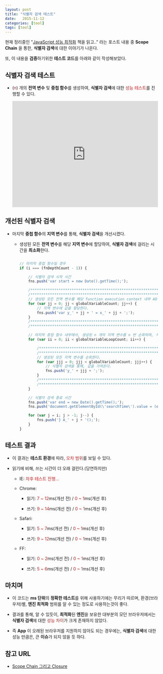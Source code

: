```yaml
---
layout: post
title: "식별자 검색 테스트"
date:   2015-11-12
categories: [tool]
tags: [tool]
---
```


현재 정리중인 "[JavaScript 성능 최적화](http://www.hanbit.co.kr/book/look.html?isbn=978-89-7914-855-8) 책을 읽고.." 라는 포스트 내용 중 **Scope Chain** 을 통한, **식별자 검색**에 대한 이야기가 나온다.
 
또, 이 내용을 **검증**하기위한 **테스트 코드**를 아래와 같이 작성해보았다.

## 식별자 검색 테스트

- (<span style="color:#c11f1f">n</span>) 개의 **전역 변수** 및 **중첩 함수**를 생성하여, **식별자 검색**에 대한 <span style="color:#c11f1f">성능 테스트</span>를 진행할 수 있다.

  <iframe height='350' scrolling='no' src='http://codepen.io/yanione/embed/epbYzm/?height=268&theme-id=0&default-tab=result' frameborder='no' allowtransparency='true' allowfullscreen='true' style='width: 100%;'>See the Pen <a href='http://codepen.io/yanione/pen/epbYzm/'>epbYzm</a> by mohwa (<a href='http://codepen.io/yanione'>@yanione</a>) on <a href='http://codepen.io'>CodePen</a>.
  </iframe>

## 개선된 식별자 검색

- 마지막 **중첩 함수**의 **지역 변수**를 통해, **식별자 검색**을 개선시켰다.

  - 생성된 모든 **전역 변수**를 해당 **지역 변수**에 할당하여, **식별자 검색**에 걸리는 시간을 **최소화**한다.
  
      ```javascript

      // 마지막 중첩 함수일 경우
      if (i === (fnDepthCount - 1)) {

          // 식별자 검색 시작 시간
          fns.push('var start = new Date().getTime();');

          /******************************************************************/
          /******************************************************************/
          // 생성된 모든 전역 변수를 해당 function execution context 내부 AO 에 할당한다.
          for (var jj = 0; jj < globalVariableCount; jj++) {
              // 지역 변수에 값을 할당한다.
              fns.push('var y_' + jj + ' = x_' + jj + ';');
          }
          /******************************************************************/
          /******************************************************************/

          // 마지막 중첩 함수 내부에서, 생성된 n 개의 지역 변수를 n 번 순회하며, 식별자 검색을 통해 값을 가져온다.
          for (var ii = 0; ii < globalVariableLoopCount; ii++) {

              /******************************************************************/
              /******************************************************************/
              // 생성된 모든 지역 변수를 순회한다.
              for (var jjj = 0; jjj < globalVariableCount; jjj++) {
                  // 식별자 검색을 통해, 값을 가져온다.
                  fns.push('y_' + jjj + ';');
              }
              /******************************************************************/
              /******************************************************************/
          }

          // 식별자 검색 종료 시간
          fns.push('var end = new Date().getTime();');
          fns.push('document.getElementById(\'searchTime\').value = (end - start) + \' ms\';');

          for (var j = i; j > -1; j--) {
              fns.push('} A_' + j + '();');
          }
      }
      ```

## 테스트 결과

  - 이 결과는 **테스트 환경**에 따라, <span style="color:#c11f1f">오차 범위</span>를 보일 수 있다.
  
  - 읽기에 비해, 쓰는 시간이 더 오래 걸린다.(당연하지만)  
     
    - IE: <span style="color:#c11f1f">차후 테스트 진행...</span><p>
    
    - Chrome: 
       - 읽기: <span style="color:#c11f1f">7 ~ 12</span>ms(개선 전) / <span style="color:#c11f1f">0 ~ 1</span>ms(개선 후)<p />
       - 쓰기: <span style="color:#c11f1f">9 ~ 14</span>ms(개선 전) / <span style="color:#c11f1f">0 ~ 1</span>ms(개선 후)<p />
     
    - Safari:
       - 읽기: <span style="color:#c11f1f">5 ~ 7</span>ms(개선 전) / <span style="color:#c11f1f">0 ~ 1</span>ms(개선 후)<p />
       - 쓰기: <span style="color:#c11f1f">9 ~ 12</span>ms(개선 전) / <span style="color:#c11f1f">0 ~ 1</span>ms(개선 후)<p />    
    
    - FF: 
       - 읽기: <span style="color:#c11f1f">0 ~ 2</span>ms(개선 전) / <span style="color:#c11f1f">0 ~ 1</span>ms(개선 후)<p />
       - 쓰기: <span style="color:#c11f1f">5 ~ 6</span>ms(개선 전) / <span style="color:#c11f1f">0 ~ 1</span>ms(개선 후)<p />    

## 마치며

- 이 코드는 **ms 단위**의 **정확한 테스트**를 위해 사용하기에는 무리가 따르며, 환경(브라우저)별, **엔진 최적화** 범위를 알 수 있는 정도로 사용하는것이 좋다.

- 결과를 통해, 알 수 있듯이, **최적화**된 **엔진**을 보유한 대부분의 모던 브라우저에서는 **식별자 검색**에 대한 <span style="color:#c11f1f">성능 차이</span>가 크게 존재하지 않았다.

- 즉 **App** 이 오래된 브라우저를 지원하지 않아도 되는 경우에는, **식별자 검색**에 대한 성능 만큼은, 큰 **이슈**가 되지 않을 듯 하다.
 
  
## 참고 URL

- [Scope Chain 그리고 Closure](http://mohwa.github.io/blog/javascript/2015/10/11/scope-chain-inJS/)

